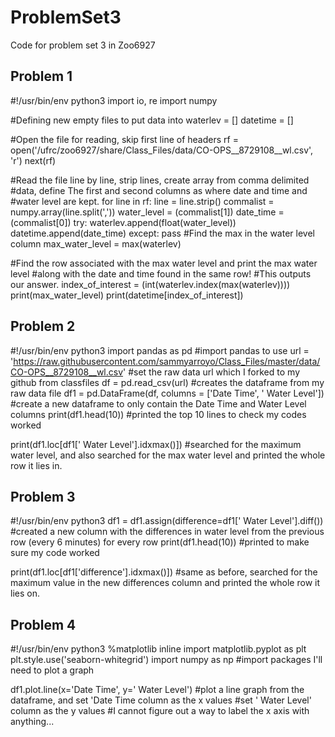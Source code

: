 # ProblemSet3
Code for problem set 3 in Zoo6927


## Problem 1 
#!/usr/bin/env python3
import io, re
import numpy

#Defining new empty files to put data into
waterlev = []
datetime = []

#Open the file for reading, skip first line of headers
rf = open('/ufrc/zoo6927/share/Class_Files/data/CO-OPS__8729108__wl.csv', 'r')
next(rf)

#Read the file line by line, strip lines, create array from comma delimited
#data, define The first and second columns as where date and time and
#water level are kept.
for line in rf:
        line = line.strip()
        commalist = numpy.array(line.split(','))
        water_level =  (commalist[1])
        date_time = (commalist[0])
        try:
            waterlev.append(float(water_level))
            datetime.append(date_time)
        except:
               	pass
#Find the max in the water level column
        max_water_level = max(waterlev)

#Find the row associated with the max water level and print the max water level
#along with the date and time found in the same row!
#This outputs our answer.
index_of_interest = (int(waterlev.index(max(waterlev))))
print(max_water_level)
print(datetime[index_of_interest])

## Problem 2
#!/usr/bin/env python3
import pandas as pd 
#import pandas to use
url = 'https://raw.githubusercontent.com/sammyarroyo/Class_Files/master/data/CO-OPS__8729108__wl.csv'
#set the raw data url which I forked to my github from classfiles
df = pd.read_csv(url)
#creates the dataframe from my raw data file
df1 = pd.DataFrame(df, columns = ['Date Time', ' Water Level'])
#create a new dataframe to only contain the Date Time and Water Level columns
print(df1.head(10))
#printed the top 10 lines to check my codes worked

print(df1.loc[df1[' Water Level'].idxmax()])
#searched for the maximum water level, and also searched for the max water level and printed the whole row it lies in. 

## Problem 3
#!/usr/bin/env python3
df1 = df1.assign(difference=df1[' Water Level'].diff())
#created a new column with the differences in water level from the previous row (every 6 minutes) for every row
print(df1.head(10))
#printed to make sure my code worked

print(df1.loc[df1['difference'].idxmax()])
#same as before, searched for the maximum value in the new differences column and printed the whole row it lies on. 

## Problem 4
#!/usr/bin/env python3
%matplotlib inline
import matplotlib.pyplot as plt
plt.style.use('seaborn-whitegrid')
import numpy as np
#import packages I'll need to plot a graph

df1.plot.line(x='Date Time', y=' Water Level')
#plot a line graph from the dataframe, and set 'Date Time column as the x values 
#set ' Water Level' column as the y values
#I cannot figure out a way to label the x axis with anything...
